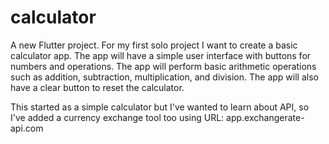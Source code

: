 # calculator

A new Flutter project.
For my first solo project I want to create a basic calculator app. The app will have a simple user interface with buttons for numbers and operations. The app will perform basic arithmetic operations such as addition, subtraction, multiplication, and division. The app will also have a clear button to reset the calculator.

This started as a simple calculator but I've wanted to learn about API, so I've added a currency exchange tool too using URL: app.exchangerate-api.com
